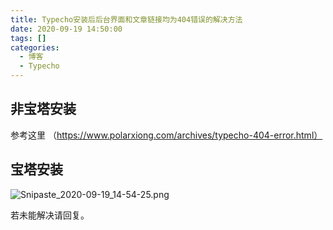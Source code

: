 ```yaml
---
title: Typecho安装后后台界面和文章链接均为404错误的解决方法
date: 2020-09-19 14:50:00
tags: []
categories:
  - 博客
  - Typecho
---
```


## 非宝塔安装

参考这里 （https://www.polarxiong.com/archives/typecho-404-error.html）

## 宝塔安装

![Snipaste_2020-09-19_14-54-25.png][1]

[1]: https://i.nothinghere.cn/usr/uploads/2020/09/1333275124.png

若未能解决请回复。
